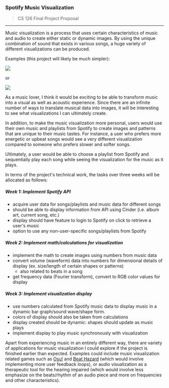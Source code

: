 <h3>Spotify Music Visualization</h3>

> CS 126 Final Project Proposal
---
Music visualization is a process that uses certain characteristics of music and 
audio to create either static or dynamic images. By using the unique combination 
of sound that exists in various songs, a huge variety of different visualizations
can be produced. 

Examples (this project will likely be much simpler):

[![](http://img.youtube.com/vi/cWoc4Dr_sd8/0.jpg)](http://www.youtube.com/watch?v=cWoc4Dr_sd8 "")

or

[![](http://img.youtube.com/vi/HBPVhjXgzOM/0.jpg)](http://www.youtube.com/watch?v=HBPVhjXgzOM "")

As a music lover, I think it would be exciting to be able to 
transform music into a visual as well as acoustic experience. Since there are 
an infinite number of ways to translate musical data into images, it will be 
interesting to see what visualizations I can ultimately create.

In addition, to make the music visualization more personal, users would use
their own music and playlists from Spotify to create images and patterns that 
are unique to their music tastes. For instance, a user who prefers more energetic 
or upbeat songs would see a very different visualization compared to someone
who prefers slower and softer songs. 

Ultimately, a user would be able to choose a playlist from Spotify and sequentially
play each song while seeing the visualization for the music as it plays.

In terms of the project's technical work, the tasks over three weeks will be
allocated as follows:

<h5>Week 1: Implement Spotify API</h5>

* acquire user data for songs/playlists and music data for different songs
* should be able to display information from API using Cinder (i.e. album art,
current song, etc.)
* display should have feature to login to Spotify on click to retrieve a user's
music
* option to use any non-user-specific songs/playlists from Spotify

<h5>Week 2: Implement math/calculations for visualization</h5>

* implement the math to create images using numbers from music data
* convert volume (waveform) data into numbers for dimensional details of display
(ex. size/length of certain shapes or patterns)
    * also related to beats in a song
* get frequency data (Fourier transform), convert to RGB color values for display 

<h5>Week 3: Implement visualization display</h5>

* use numbers calculated from Spotify music data to display music in a dynamic 
bar graph/sound wave/shape form.
* colors of display should also be taken from calculations
* display created should be dynamic: shapes should update as music plays
* implement display to play music synchronously with visualization

Apart from experiencing music in an entirely different way, there are variety
of applications for music visualization I could explore if the project is finished
earlier than expected. Examples could include music visualization related games 
such as 
[Osu!](https://en.wikipedia.org/wiki/Osu!) and 
[Beat Hazard](https://store.steampowered.com/app/618740/Beat_Hazard_2/)
(which would involve implementing more user feedback loops), or audio 
visualization as a therapeutic tool for the hearing impaired (which would involve
less emphasize on the beats/rhythm of an audio piece and more on frequencies
and other characteristics).
